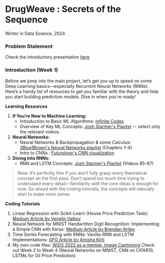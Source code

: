 # DrugWeave : Secrets of the Sequence
Winter in Data Science, 2024

### Problem Statement
Check the introductory presentation [here](https://docs.google.com/presentation/d/1HyFptLId--epo-OwuoIda-OaTSfT9r2nOGF6UUyWFgQ/edit?usp=sharing)

### Introduction (Week 1)
Before we jump into the main project, let’s get you up to speed on some Deep Learning basics—especially Recurrent Neural Networks (RNNs). Here’s a handy list of resources to get you familiar with the theory and help you start building prediction models. Dive in when you're ready!

**Learning Resources**
1. **If You’re New to Machine Learning:**
   - Introduction to Basic ML Algorithms: [Infinite Codes](https://www.youtube.com/watch?v=E0Hmnixke2g)
   - Overview of Key ML Concepts: [Josh Starmer's Playlist](https://www.youtube.com/playlist?list=PLblh5JKOoLUICTaGLRoHQDuF_7q2GfuJF) — select only the relevant videos.
2. **Neural Networks:**
    - Neural Networks & Backpropagation & some Calculus: [3Blue1Brown's Neural Networks playlist](https://www.youtube.com/playlist?list=PLZHQObOWTQDNU6R1_67000Dx_ZCJB-3pi) (Chapters 1–4)
    - Intro to CNNs : [Futurology's CNN visualization](https://www.youtube.com/watch?v=pj9-rr1wDhM)
3. **Diving into RNNs:**
    - RNN and LSTM Concepts: [Josh Starmer's Playlist](https://www.youtube.com/playlist?list=PLblh5JKOoLUICTaGLRoHQDuF_7q2GfuJF) (Videos 85–87)

> Note: It’s perfectly fine if you don’t fully grasp every theoretical concept on the first pass. Don’t spend too much time trying to understand every detail—familiarity with the core ideas is enough for now. Go ahead with the coding tutorials, the concepts will naturally start to make more sense.

**Coding Tutorials**
1. Linear Regression with Scikit-Learn (House Price Prediction Task): [Medium Article by Venelin Valkov](https://towardsdatascience.com/predicting-house-prices-with-linear-regression-machine-learning-from-scratch-part-ii-47a0238aeac1)
2. Neural Network for MNIST Handwritten Digit Recognition: Implementing a Simple CNN with Keras: [Medium Article by Brendan Artley](https://medium.com/@BrendanArtley/mnist-keras-simple-cnn-99-6-731b624aee7f)
3. Time Series Forecasting with RNNs: Vanilla-RNN and LSTM Implementations: [GFG Article by Amisha Kirti](https://www.geeksforgeeks.org/time-series-forecasting-using-recurrent-neural-networks-rnn-in-tensorflow/)
4. My own code files: [WiDS 2022 as a mentee, Image Captioning](https://github.com/Sachi-27/WiDS--Image-Captioning/tree/main) Check out Week 2 to Week 4 (Neural Networks on MNIST, CNN on CIFAR10, LSTMs for Oil Price Prediction)

